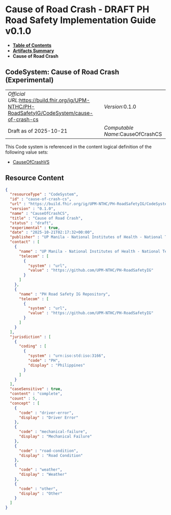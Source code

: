 # Cause of Road Crash - DRAFT PH Road Safety Implementation Guide v0.1.0

* [**Table of Contents**](toc.md)
* [**Artifacts Summary**](artifacts.md)
* **Cause of Road Crash**

## CodeSystem: Cause of Road Crash (Experimental) 

| | |
| :--- | :--- |
| *Official URL*:https://build.fhir.org/ig/UPM-NTHC/PH-RoadSafetyIG/CodeSystem/cause-of-crash-cs | *Version*:0.1.0 |
| Draft as of 2025-10-21 | *Computable Name*:CauseOfCrashCS |

 This Code system is referenced in the content logical definition of the following value sets: 

* [CauseOfCrashVS](ValueSet-cause-of-crash-vs.md)



## Resource Content

```json
{
  "resourceType" : "CodeSystem",
  "id" : "cause-of-crash-cs",
  "url" : "https://build.fhir.org/ig/UPM-NTHC/PH-RoadSafetyIG/CodeSystem/cause-of-crash-cs",
  "version" : "0.1.0",
  "name" : "CauseOfCrashCS",
  "title" : "Cause of Road Crash",
  "status" : "draft",
  "experimental" : true,
  "date" : "2025-10-21T02:17:32+00:00",
  "publisher" : "UP Manila - National Institutes of Health - National Telehealth Center",
  "contact" : [
    {
      "name" : "UP Manila - National Institutes of Health - National Telehealth Center",
      "telecom" : [
        {
          "system" : "url",
          "value" : "https://github.com/UPM-NTHC/PH-RoadSafetyIG"
        }
      ]
    },
    {
      "name" : "PH Road Safety IG Repository",
      "telecom" : [
        {
          "system" : "url",
          "value" : "https://github.com/UPM-NTHC/PH-RoadSafetyIG"
        }
      ]
    }
  ],
  "jurisdiction" : [
    {
      "coding" : [
        {
          "system" : "urn:iso:std:iso:3166",
          "code" : "PH",
          "display" : "Philippines"
        }
      ]
    }
  ],
  "caseSensitive" : true,
  "content" : "complete",
  "count" : 5,
  "concept" : [
    {
      "code" : "driver-error",
      "display" : "Driver Error"
    },
    {
      "code" : "mechanical-failure",
      "display" : "Mechanical Failure"
    },
    {
      "code" : "road-condition",
      "display" : "Road Condition"
    },
    {
      "code" : "weather",
      "display" : "Weather"
    },
    {
      "code" : "other",
      "display" : "Other"
    }
  ]
}

```
